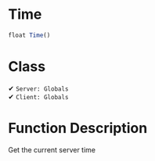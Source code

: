 # Time
```js	
float Time()
```
# Class
✔ `Server: Globals`  
✔ `Client: Globals`  

# Function Description
Get the current server time

